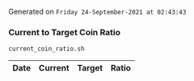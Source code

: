 Generated on `Friday 24-September-2021 at 02:43:43`

### Current to Target Coin Ratio
`current_coin_ratio.sh`

Date|Current|Target|Ratio
---|---|---|---
